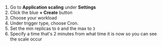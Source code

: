 1. Go to **Application scaling** under **Settings**
2. Click the blue **+ Create** button
3. Choose your workload
4. Under trigger type, choose Cron.
5. Set the min replicas to `0` and the max to `3`
6. Specify a time that's 2 minutes from what time it is now so you can see the scale occur